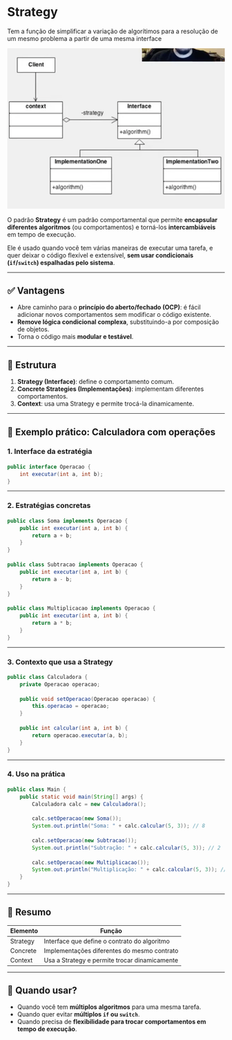 # Strategy

Tem a função de simplificar a variação de algorítimos para a resolução de um mesmo problema a partir de uma mesma interface


![img_1.png](img_1.png)


O padrão **Strategy** é um padrão comportamental que permite **encapsular diferentes algoritmos** (ou comportamentos) e torná-los **intercambiáveis** em tempo de execução.

Ele é usado quando você tem várias maneiras de executar uma tarefa, e quer deixar o código flexível e extensível, **sem usar condicionais (`if`/`switch`) espalhadas pelo sistema**.

---

## ✅ Vantagens

- Abre caminho para o **princípio do aberto/fechado (OCP)**: é fácil adicionar novos comportamentos sem modificar o código existente.
- **Remove lógica condicional complexa**, substituindo-a por composição de objetos.
- Torna o código mais **modular e testável**.

---

## 🧱 Estrutura

1. **Strategy (Interface)**: define o comportamento comum.
2. **Concrete Strategies (Implementações)**: implementam diferentes comportamentos.
3. **Context**: usa uma Strategy e permite trocá-la dinamicamente.

---

## 🧪 Exemplo prático: Calculadora com operações

### 1. Interface da estratégia

```java
public interface Operacao {
    int executar(int a, int b);
}
```

---

### 2. Estratégias concretas

```java
public class Soma implements Operacao {
    public int executar(int a, int b) {
        return a + b;
    }
}

public class Subtracao implements Operacao {
    public int executar(int a, int b) {
        return a - b;
    }
}

public class Multiplicacao implements Operacao {
    public int executar(int a, int b) {
        return a * b;
    }
}
```

---

### 3. Contexto que usa a Strategy

```java
public class Calculadora {
    private Operacao operacao;

    public void setOperacao(Operacao operacao) {
        this.operacao = operacao;
    }

    public int calcular(int a, int b) {
        return operacao.executar(a, b);
    }
}
```

---

### 4. Uso na prática

```java
public class Main {
    public static void main(String[] args) {
        Calculadora calc = new Calculadora();

        calc.setOperacao(new Soma());
        System.out.println("Soma: " + calc.calcular(5, 3)); // 8

        calc.setOperacao(new Subtracao());
        System.out.println("Subtração: " + calc.calcular(5, 3)); // 2

        calc.setOperacao(new Multiplicacao());
        System.out.println("Multiplicação: " + calc.calcular(5, 3)); // 15
    }
}
```

---

## 🧠 Resumo

| Elemento     | Função                                      |
|--------------|---------------------------------------------|
| Strategy     | Interface que define o contrato do algoritmo |
| Concrete     | Implementações diferentes do mesmo contrato  |
| Context      | Usa a Strategy e permite trocar dinamicamente |

---

## 🧩 Quando usar?

- Quando você tem **múltiplos algoritmos** para uma mesma tarefa.
- Quando quer evitar **múltiplos `if` ou `switch`**.
- Quando precisa de **flexibilidade para trocar comportamentos em tempo de execução**.
